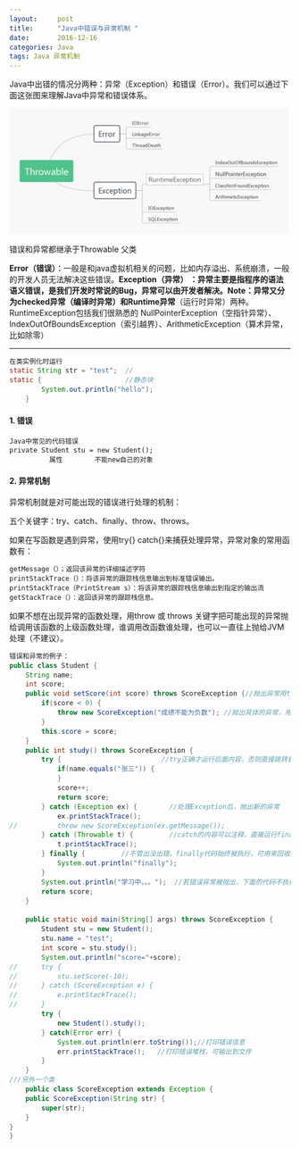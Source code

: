 ```yaml
---
layout:     post
title:      "Java中错误与异常机制 "
date:       2016-12-16 
categories: Java
tags: Java 异常机制
---
```


​         Java中出错的情况分两种：异常（Exception）和错误（Error）。我们可以通过下面这张图来理解Java中异常和错误体系。





![java中异常和错误体系](/assets/java/basic/Throwable.png)	

错误和异常都继承于Throwable 父类

​         **Error（错误）**：一般是和java虚拟机相关的问题，比如内存溢出、系统崩溃，一般的开发人员无法解决这些错误。
​         **Exception（异常） **：异常主要是指程序的语法语义错误，是我们开发时常说的Bug，异常可以由开发者解决。Note：异常又分为checked异常（编译时异常）和**Runtime异常**（运行时异常）两种。RuntimeException包括我们很熟悉的 NullPointerException（空指针异常）、IndexOutOfBoundsException（索引越界）、ArithmeticException（算术异常，比如除零）



---

```java
在类实例化时运行	
static String str = "test";  //
static {                     //静态块
		System.out.println("hello");
	}	
```

#### 1. 错误

```
Java中常见的代码错误
private Student stu = new Student();
          属性        不能new自己的对象 
```



#### **2. 异常机制**

异常机制就是对可能出现的错误进行处理的机制：

五个关键字：try、catch、finally、throw、throws。

如果在写函数是遇到异常，使用try{} catch{}来捕获处理异常，异常对象的常用函数有：

```java
getMessage（）；返回该异常的详细描述字符
printStackTrace（）：将该异常的跟踪栈信息输出到标准错误输出。
printStackTrace（PrintStream s）：将该异常的跟踪栈信息输出到指定的输出流
getStackTrace（）：返回该异常的跟踪栈信息。
```

如果不想在出现异常的函数处理，用throw 或 throws 关键字把可能出现的异常抛给调用该函数的上级函数处理，谁调用改函数谁处理，也可以一直往上抛给JVM处理（不建议）。

```java
错误和异常的例子：
public class Student {
	String name;
	int score;
	public void setScore(int score) throws ScoreException {//抛出异常用throws
		if(score < 0) {	
			throw new ScoreException("成绩不能为负数"); //抛出具体的异常，用throw
		}
		this.score = score;
	}
	public int study() throws ScoreException {
		try {                         //try正确才运行后面内容，否则直接跳转到catch里
			if(name.equals("张三")) {
			}
			score++;
			return score;
		} catch (Exception ex) {        //处理Exception后，抛出新的异常
			ex.printStackTrace(); 
//			throw new ScoreException(ex.getMessage());
		} catch (Throwable t) {         //catch的内容可以注释，直接运行finally
			t.printStackTrace();
		} finally {         //不管出没出错，finally代码始终被执行，可用来回收资源
			System.out.println("finally");
		}
		System.out.println("学习中。。。");  //若错误异常被抛出，下面的代码不执行
		return score;
	}

	public static void main(String[] args) throws ScoreException {
		Student stu = new Student();
		stu.name = "test";
		int score = stu.study();
		System.out.println("score="+score);
//		try {
//			stu.setScore(-10);
//		} catch (ScoreException e) {	
//			e.printStackTrace();
//		}
		try {
			new Student().study();
		} catch(Error err) {
			System.out.println(err.toString());//打印错误信息
       		err.printStackTrace();   //打印错误堆栈，可输出到文件
		}
	}
///另外一个类    
    public class ScoreException extends Exception {
	public ScoreException(String str) {
		super(str);
	}
}
}

```

